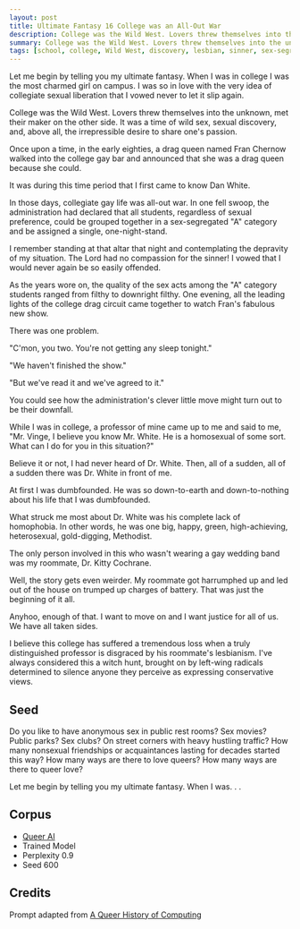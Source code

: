 ```yaml
---
layout: post
title: Ultimate Fantasy 16 College was an All-Out War
description: College was the Wild West. Lovers threw themselves into the unknown...
summary: College was the Wild West. Lovers threw themselves into the unknown...
tags: [school, college, Wild West, discovery, lesbian, sinner, sex-segregated, one-night-stand, sex, gold-digging, Methodist, drag, administration, witch hunt, conservative, left-wing, radical, cancel culture, GPT-2, RunwayML, queer]
---
```


Let me begin by telling you my ultimate fantasy. When I was in college I was the most charmed girl on campus. I was so in love with the very idea of collegiate sexual liberation that I vowed never to let it slip again.

College was the Wild West. Lovers threw themselves into the unknown, met their maker on the other side. It was a time of wild sex, sexual discovery, and, above all, the irrepressible desire to share one's passion.

Once upon a time, in the early eighties, a drag queen named Fran Chernow walked into the college gay bar and announced that she was a drag queen because she could.

It was during this time period that I first came to know Dan White.

In those days, collegiate gay life was all-out war. In one fell swoop, the administration had declared that all students, regardless of sexual preference, could be grouped together in a sex-segregated "A" category and be assigned a single, one-night-stand.

I remember standing at that altar that night and contemplating the depravity of my situation. The Lord had no compassion for the sinner! I vowed that I would never again be so easily offended.

As the years wore on, the quality of the sex acts among the "A" category students ranged from filthy to downright filthy. One evening, all the leading lights of the college drag circuit came together to watch Fran's fabulous new show.

There was one problem.

"C'mon, you two. You're not getting any sleep tonight."

"We haven't finished the show."

"But we've read it and we've agreed to it."

You could see how the administration's clever little move might turn out to be their downfall.

While I was in college, a professor of mine came up to me and said to me, "Mr. Vinge, I believe you know Mr. White. He is a homosexual of some sort. What can I do for you in this situation?"

Believe it or not, I had never heard of Dr. White. Then, all of a sudden, all of a sudden there was Dr. White in front of me.

At first I was dumbfounded. He was so down-to-earth and down-to-nothing about his life that I was dumbfounded.

What struck me most about Dr. White was his complete lack of homophobia.
In other words, he was one big, happy, green, high-achieving, heterosexual, gold-digging, Methodist.

The only person involved in this who wasn't wearing a gay wedding band was my roommate, Dr. Kitty Cochrane.

Well, the story gets even weirder. My roommate got harrumphed up and led out of the house on trumped up charges of battery. That was just the beginning of it all.

Anyhoo, enough of that. I want to move on and I want justice for all of us. We have all taken sides.

I believe this college has suffered a tremendous loss when a truly distinguished professor is disgraced by his roommate's lesbianism. I've always considered this a witch hunt, brought on by left-wing radicals determined to silence anyone they perceive as expressing conservative views.

## Seed

Do you like to have anonymous sex in public rest rooms? Sex movies? Public parks? Sex clubs? On street corners with heavy hustling traffic? How many nonsexual friendships or acquaintances lasting for decades started this way? How many ways are there to love queers? How many ways are there to queer love?

Let me begin by telling you my ultimate fantasy. When I was. . .

## Corpus

- [Queer AI](/queerai)
- Trained Model
- Perplexity 0.9
- Seed 600

## Credits

Prompt adapted from [A Queer History of Computing](https://rhizome.org/editorial/2013/feb/19/queer-computing-1/)
